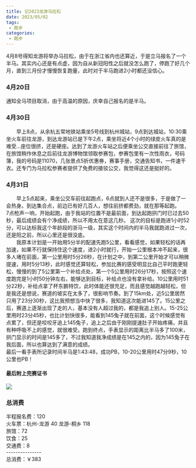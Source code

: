 ```yaml
---
title: 记2023龙游马拉松
date: 2023/05/02
tags: 
 - 跑步
categories:
 - 跑步
---
```


4月8号得知龙游将举办马拉松，由于在浙江省内也还算近，于是立马报名了一个半马。其实内心还是有点虚，因为自从新冠阳性之后就没怎么跑了，停跑了好几个月，直到三月份才慢慢恢复跑量，此时对于半马跑进2小时都还没信心。
### 4月20日
通知全马项目取消，由于高温的原因，庆幸自己报名的是半马。
### 4月30日
&emsp;&emsp;早上8点，从余杭五常地铁站乘坐5号线到杭州城站，9点到达城站，10:30乘坐火车前往龙游，到达龙游站已是下午2点，乘坐将近4个小时的绿皮火车真的是难受...座位很挤，还是硬座。达到了龙游火车站之后便乘坐公交直接前往了旅馆，在旅馆稍作休息之后前往龙游博物馆领取参赛包，参赛包里有一次性雨衣，号码簿，我的号码是11070，几张景点5折优惠券，赛事手册，交通告知书，一件速干衣。还专门为马拉松参赛者提供了免费的接驳公交，我觉得这还是挺好的。
### 4月31日
&emsp;&emsp;早上5点起来，乘坐公交车前往起跑点，6点就到人还不是很多，于是做了一会热身。到达集合点，前边已有好几百人，想往前挤都费劲，就在那等起跑。\
7点枪声一响，开始起跑，由于我站的位置不是最前面，到达起跑拱门时已过去50秒，最后成绩会有个净成绩，所以不用太在意这几秒。
这次的目标是跑进1小时52分，可以达标我这个年龄段的浙马一级，其实这个时间内的半马我就跑进过一次，还是阳之前，所以心里还是很没底。\
&emsp;&emsp;我原本计划是一开始用5分半的配速先跑5公里，看看感觉，如果轻松的话再加速，如果不行就保持住这个速度，进2小时就行，开始一公里根本冲不起来，很多人堵在前面，第一公里用时5分26秒，在计划之中，到第二公里开始才可以稍微提速，用时5分13秒，此时感觉还算轻松，参加比赛的感受明显比自己平时跑更轻松，慢慢的到了5公里第一个补给点处，第一个5公里用时26分17秒，按照这个速度跑完是1小时50分钟左右，能够达到目标，补给点也没有拿补给。10公里用时51分22秒，补给点拿了杯东鹏特饮，此时体能还很充足，而且感觉越跑越轻松，但是我还是想说，赛道的坡实在太多了，很影响节奏。到了15km处，近5公里居然只用了23分30秒，这比我预想当中快了很多，我知道这次能进145了。15公里之后，赛道上逐渐出现了走的人，基本没有人超过我的，都是我追上别人。15-25公里用时23分45秒，也比计划快很多，能看到145兔子就在前面，这个时候感觉有点累了，但还是咬咬牙追上145兔子，追上之后由于刚刚提速肚子开始疼痛，并且有种呼吸不上的感觉，就很难受。跑到终点，手表显示的距离比半马多了100米，拱门显示的时间是145多了，不过我知道我净成绩是在145之内的，因为145兔子在我后面，所以也算达到了满意的成绩。\
最后一看手表所记录时间半马是1:43:48，成功PB，10-20公里用时47分9秒，10公里也PB！
#### 最后附上完赛证书
<img src="/img/1.PNG"/>

### 总消费
半程报名费：120 \
火车票：杭州-龙游 40  龙游-桐乡 118 \
旅馆：72 \
饮食：25 \
交通费：8 \
---------------\
总消费：￥383